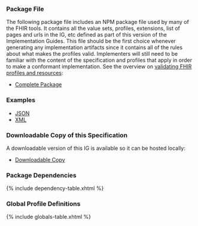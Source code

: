 
### Package File

The following package file includes an NPM package file used by many of the FHIR tools. It contains all the value sets, profiles, extensions, list of pages and urls in the IG, etc defined as part of this version of the Implementation Guides. This file should be the first choice whenever generating any implementation artifacts since it contains all of the rules about what makes the profiles valid. Implementers will still need to be familiar with the content of the specification and profiles that apply in order to make a conformant implementation. See the overview on [validating FHIR profiles and resources](http://hl7.org/fhir/R4/validation.html):

* [Complete Package](package.tgz)

### Examples

* [JSON](examples.json.zip)
* [XML](examples.xml.zip)

### Downloadable Copy of this Specification

A downloadable version of this IG is available so it can be hosted locally:

* [Downloadable Copy](full-ig.zip)

### Package Dependencies

{% include dependency-table.xhtml %}

### Global Profile Definitions

{% include globals-table.xhtml %}
